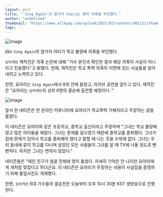 ```yaml
---
layout: post
title: "'Sing Again'의 참가자 Yoari는 왕따 의혹을 부인했다."
author: "undefined"
thumbnail: "https://www.allkpop.com/upload/2021/02/content/081111/thumb/1612800715-image.png"
tags: 
---
```



![image](https://www.allkpop.com/upload/2021/02/content/081111/1612800715-image.png)

jtbc `Sing Again`의 참가자 야리가 학교 불량배 의혹을 부인했다.

`싱어게인` 제작진은 의혹 논란에 대해 "가수 본인과 확인한 결과 해당 의혹이 사실이 아니라고 진술했다"고 밝혔다. 현재, 제작진은 학교 폭력 의혹의 이면에 있는 사실들을 알아내려고 노력하고 있다.

한편, 요아리는 `Sing Again`에서 6위 안에 들었고, 라이브 공연을 앞두고 있다. 제작진은 "요아리는 `싱어게인`의 상위 6명의 결승에 출연할 예정이다.`"

![image](https://www.allkpop.com/upload/2021/02/content/081114/1612800870-image.png)

앞서 한 네티즌은 한 온라인 커뮤니티에 요아리가 학교폭력 가해자라고 주장하는 글을 올렸다.

이 네티즌은 요아리와 같은 초등학교, 중학교 출신이라고 주장하며 "그녀는 학교 불량배였고 많은 아이들을 때렸다. 그녀는 문제를 일으켰기 때문에 중학교를 중퇴했다. 그녀가 집에 문제가 있어서 학교를 중퇴해야 했다고 말할 때 나는 웃을 수밖에 없다. 그녀는 우리 동네에 같이 학교를 다니며 살았던 모든 사람들이 그녀를 알 때 TV에 나올 정도로 뻔뻔하다. 하지만 그녀는 변하지 않았다."

네티즌들은 "때린 친구가 얼굴 전체에 멍이 들었다. 자세히 기억은 안 나지만 요아리에게 개처럼 맞았다고 하더군요. 이 네티즌은 요아리가 주장하는 내용이 사실임을 증명하기 위해 졸업사진도 게재했다.

한편, `싱어게인` 6대 가수들의 결승전은 오늘부터 오후 10시 30분 KST 생방송으로 진행된다.